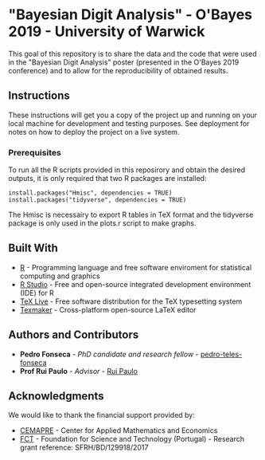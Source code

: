 # "Bayesian Digit Analysis" - O'Bayes 2019 - University of Warwick

This goal of this repository is to share the data and the code that were used in the "Bayesian Digit Analysis" poster (presented in the O'Bayes 2019 conference) and to allow for the reproducibility of obtained results.

## Instructions

These instructions will get you a copy of the project up and running on your local machine for development and testing purposes. See deployment for notes on how to deploy the project on a live system.

### Prerequisites

To run all the R scripts provided in this reposirory and obtain the desired outputs, it is only required that two R packages are installed:

```
install.packages("Hmisc", dependencies = TRUE)
install.packages("tidyverse", dependencies = TRUE) 
```

The Hmisc is necessairy to export R tables in TeX format and the tidyverse package is only used in the plots.r script to make graphs.

## Built With

* [R](http://www.dropwizard.io/1.0.2/docs/) - Programming language and free software enviroment for statistical computing and graphics
* [R Studio](https://maven.apache.org/) - Free and open-source integrated development environment (IDE) for R
* [TeX Live](https://maven.apache.org/) - Free software distribution for the TeX typesetting system
* [Texmaker](https://rometools.github.io/rome/) - Cross-platform open-source LaTeX editor

## Authors and Contributors

* **Pedro Fonseca** - *PhD candidate and research fellow* - [pedro-teles-fonseca](https://github.com/pedro-teles-fonseca)
* **Prof Rui Paulo** - *Advisor* - [Rui Paulo](https://www.iseg.ulisboa.pt/aquila/homepage/rui)

## Acknowledgments

We would like to thank the financial support provided by:

* [CEMAPRE](https://cemapre.iseg.ulisboa.pt) - Center for Applied Mathematics and Economics
* [FCT](https://www.fct.pt/index.phtml.en) - Foundation for Science and Technology (Portugal) - Research grant reference: SFRH/BD/129918/2017


